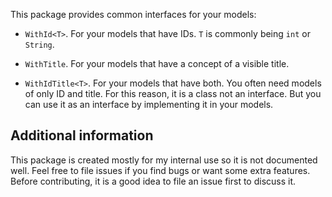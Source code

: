 This package provides common interfaces for your models:

* `WithId<T>`. For your models that have IDs. `T` is commonly being `int` or `String`.

* `WithTitle`. For your models that have a concept of a visible title.

* `WithIdTitle<T>`. For your models that have both.
You often need models of only ID and title. For this reason, it is a class
not an interface. But you can use it as an interface by implementing it
in your models.

## Additional information

This package is created mostly for my internal use so it is not documented well.
Feel free to file issues if you find bugs or want some extra features.
Before contributing, it is a good idea to file an issue first to discuss it.
